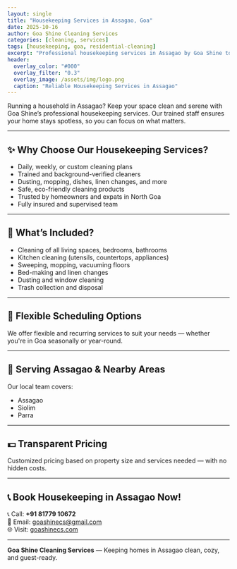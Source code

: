 ```yaml
---
layout: single
title: "Housekeeping Services in Assagao, Goa"
date: 2025-10-16
author: Goa Shine Cleaning Services
categories: [cleaning, services]
tags: [housekeeping, goa, residential-cleaning]
excerpt: "Professional housekeeping services in Assagao by Goa Shine to keep your home fresh, clean, and organized."
header:
  overlay_color: "#000"
  overlay_filter: "0.3"
  overlay_image: /assets/img/logo.png
  caption: "Reliable Housekeeping Services in Assagao"
---
```


Running a household in Assagao? Keep your space clean and serene with Goa Shine’s professional housekeeping services. Our trained staff ensures your home stays spotless, so you can focus on what matters.

---

## ✨ Why Choose Our Housekeeping Services?

- Daily, weekly, or custom cleaning plans  
- Trained and background-verified cleaners  
- Dusting, mopping, dishes, linen changes, and more  
- Safe, eco-friendly cleaning products  
- Trusted by homeowners and expats in North Goa  
- Fully insured and supervised team

---

## 🧹 What’s Included?

- Cleaning of all living spaces, bedrooms, bathrooms  
- Kitchen cleaning (utensils, countertops, appliances)  
- Sweeping, mopping, vacuuming floors  
- Bed-making and linen changes  
- Dusting and window cleaning  
- Trash collection and disposal  

---

## 📅 Flexible Scheduling Options

We offer flexible and recurring services to suit your needs — whether you're in Goa seasonally or year-round.

---

## 💼 Serving Assagao & Nearby Areas

Our local team covers:

- Assagao  
- Siolim  
- Parra  

---

## 💵 Transparent Pricing

Customized pricing based on property size and services needed — with no hidden costs.

---

## 📞 Book Housekeeping in Assagao Now!

📞 Call: **+91 81779 10672**  
📧 Email: [goashinecs@gmail.com](mailto:goashinecs@gmail.com)  
🌐 Visit: [goashinecs.com](https://goashinecs.com)

---

**Goa Shine Cleaning Services** — Keeping homes in Assagao clean, cozy, and guest-ready.
